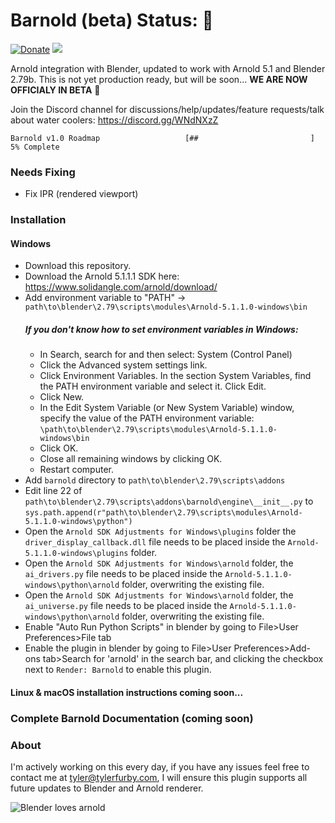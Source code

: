 # Barnold (beta) Status: :green_heart: 
[![Donate](https://img.shields.io/badge/Donate-PayPal-green.svg)](https://www.paypal.com/cgi-bin/webscr?cmd=_s-xclick&hosted_button_id=5D8ZMMACFUX36)
![](https://cdn.rawgit.com/tyler-furby/barnold/master/arnold%20logo.svg)

Arnold integration with Blender, updated to work with Arnold 5.1 and Blender 2.79b. This is not yet production ready, but will be soon... **WE ARE NOW OFFICIALY IN BETA** :balloon:

Join the Discord channel for discussions/help/updates/feature requests/talk about water coolers: https://discord.gg/WNdNXzZ

```
Barnold v1.0 Roadmap                   [##                         ] 5% Complete
```
### Needs Fixing
- Fix IPR (rendered viewport)

### Installation
#### Windows
- Download this repository.
- Download the Arnold 5.1.1.1 SDK here: https://www.solidangle.com/arnold/download/
- Add environment variable to "PATH" -> `path\to\blender\2.79\scripts\modules\Arnold-5.1.1.0-windows\bin` 
  ##### If you don't know how to set environment variables in Windows:
  - In Search, search for and then select: System (Control Panel)
  - Click the Advanced system settings link.
  - Click Environment Variables. In the section System Variables, find the PATH environment variable and select it. Click Edit.
  - Click New.
  - In the Edit System Variable (or New System Variable) window, specify the value of the PATH environment variable: `\path\to\blender\2.79\scripts\modules\Arnold-5.1.1.0-windows\bin` 
  - Click OK. 
  - Close all remaining windows by clicking OK.
  - Restart computer.
- Add `barnold` directory to `path\to\blender\2.79\scripts\addons`
- Edit line 22 of `path\to\blender\2.79\scripts\addons\barnold\engine\__init__.py` to `sys.path.append(r"path\to\blender\2.79\scripts\modules\Arnold-5.1.1.0-windows\python")`
- Open the `Arnold SDK Adjustments for Windows\plugins` folder the `driver_display_callback.dll` file needs to be placed inside the `Arnold-5.1.1.0-windows\plugins` folder.
- Open the `Arnold SDK Adjustments for Windows\arnold` folder, the `ai_drivers.py` file needs to be placed inside the `Arnold-5.1.1.0-windows\python\arnold` folder, overwriting the existing file.
- Open the `Arnold SDK Adjustments for Windows\arnold` folder, the `ai_universe.py` file needs to be placed inside the `Arnold-5.1.1.0-windows\python\arnold` folder, overwriting the existing file. 
- Enable "Auto Run Python Scripts" in blender by going to File>User Preferences>File tab 
- Enable the plugin in blender by going to File>User Preferences>Add-ons tab>Search for 'arnold' in the search bar, and clicking the checkbox next to `Render: Barnold` to enable this plugin.

#### Linux & macOS installation instructions coming soon...

### Complete Barnold Documentation (coming soon)

### About
I'm actively working on this every day, if you have any issues feel free to contact me at tyler@tylerfurby.com,
I will ensure this plugin supports all future updates to Blender and Arnold renderer.

![Blender loves arnold](https://cdn.rawgit.com/tyler-furby/Furby-Studios-Website-Files/a449e03a/images/Untitled-1.png)
